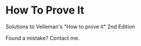 # How To Prove It
Solutions to Velleman's "How to prove it"
2nd Edition

Found a mistake? Contact me.
